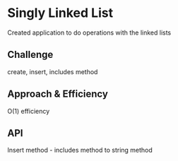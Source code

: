 # Singly Linked List
Created application to do operations with the linked lists
## Challenge
create, insert, includes method
## Approach & Efficiency
O(1) efficiency
## API
Insert method - 
includes method
to string method